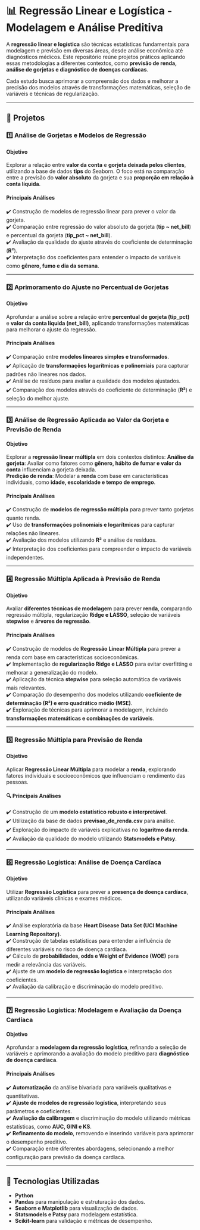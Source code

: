 # 📊 **Regressão Linear e Logística - Modelagem e Análise Preditiva**

A **regressão linear e logística** são técnicas estatísticas fundamentais para modelagem e previsão em diversas áreas, desde análise econômica até diagnósticos médicos. Este repositório reúne projetos práticos aplicando essas metodologias a diferentes contextos, como **previsão de renda, análise de gorjetas e diagnóstico de doenças cardíacas**.  

Cada estudo busca aprimorar a compreensão dos dados e melhorar a precisão dos modelos através de transformações matemáticas, seleção de variáveis e técnicas de regularização.

---

## 📌 **Projetos**

### **1️⃣ Análise de Gorjetas e Modelos de Regressão**

#### **Objetivo**
Explorar a relação entre **valor da conta** e **gorjeta deixada pelos clientes**, utilizando a base de dados **tips** do Seaborn. O foco está na comparação entre a previsão do **valor absoluto** da gorjeta e sua **proporção em relação à conta líquida**.

#### **Principais Análises**
✔️ Construção de modelos de regressão linear para prever o valor da gorjeta.  
✔️ Comparação entre regressão do valor absoluto da gorjeta (**tip ~ net_bill**) e percentual da gorjeta (**tip_pct ~ net_bill**).  
✔️ Avaliação da qualidade do ajuste através do coeficiente de determinação (**R²**).  
✔️ Interpretação dos coeficientes para entender o impacto de variáveis como **gênero, fumo e dia da semana**.  

---

### **2️⃣ Aprimoramento do Ajuste no Percentual de Gorjetas**

#### **Objetivo**
Aprofundar a análise sobre a relação entre **percentual de gorjeta (tip_pct)** e **valor da conta líquida (net_bill)**, aplicando transformações matemáticas para melhorar o ajuste da regressão.

#### **Principais Análises**
✔️ Comparação entre **modelos lineares simples e transformados**.  
✔️ Aplicação de **transformações logarítmicas e polinomiais** para capturar padrões não lineares nos dados.  
✔️ Análise de resíduos para avaliar a qualidade dos modelos ajustados.  
✔️ Comparação dos modelos através do coeficiente de determinação (**R²**) e seleção do melhor ajuste.

---

### **3️⃣ Análise de Regressão Aplicada ao Valor da Gorjeta e Previsão de Renda**

#### **Objetivo**
Explorar a **regressão linear múltipla** em dois contextos distintos:
**Análise da gorjeta**: Avaliar como fatores como **gênero, hábito de fumar e valor da conta** influenciam a gorjeta deixada.  
**Predição de renda**: Modelar a **renda** com base em características individuais, como **idade, escolaridade e tempo de emprego**.

#### **Principais Análises**
✔️ Construção de **modelos de regressão múltipla** para prever tanto gorjetas quanto renda.  
✔️ Uso de **transformações polinomiais e logarítmicas** para capturar relações não lineares.  
✔️ Avaliação dos modelos utilizando **R²** e análise de resíduos.  
✔️ Interpretação dos coeficientes para compreender o impacto de variáveis independentes.

---

### **4️⃣ Regressão Múltipla Aplicada à Previsão de Renda**

#### **Objetivo**
Avaliar **diferentes técnicas de modelagem** para prever **renda**, comparando regressão múltipla, regularização **Ridge e LASSO**, seleção de variáveis **stepwise** e **árvores de regressão**.

#### **Principais Análises**
✔️ Construção de modelos de **Regressão Linear Múltipla** para prever a renda com base em características socioeconômicas.  
✔️ Implementação de **regularização Ridge e LASSO** para evitar overfitting e melhorar a generalização do modelo.  
✔️ Aplicação da técnica **stepwise** para seleção automática de variáveis mais relevantes.  
✔️ Comparação do desempenho dos modelos utilizando **coeficiente de determinação (R²) e erro quadrático médio (MSE)**.  
✔️ Exploração de técnicas para aprimorar a modelagem, incluindo **transformações matemáticas e combinações de variáveis**.

---

### **5️⃣ Regressão Múltipla para Previsão de Renda**

#### **Objetivo**
Aplicar **Regressão Linear Múltipla** para modelar a **renda**, explorando fatores individuais e socioeconômicos que influenciam o rendimento das pessoas.

#### **🔍 Principais Análises**
✔️ Construção de um **modelo estatístico robusto e interpretável**.  
✔️ Utilização da base de dados **previsao_de_renda.csv** para análise.  
✔️ Exploração do impacto de variáveis explicativas no **logaritmo da renda**.  
✔️ Avaliação da qualidade do modelo utilizando **Statsmodels e Patsy**.

---

### **6️⃣ Regressão Logística: Análise de Doença Cardíaca**

#### **Objetivo**
Utilizar **Regressão Logística** para prever a **presença de doença cardíaca**, utilizando variáveis clínicas e exames médicos.

#### **Principais Análises**
✔️ Análise exploratória da base **Heart Disease Data Set (UCI Machine Learning Repository)**.  
✔️ Construção de tabelas estatísticas para entender a influência de diferentes variáveis no risco de doença cardíaca.  
✔️ Cálculo de **probabilidades, odds e Weight of Evidence (WOE)** para medir a relevância das variáveis.  
✔️ Ajuste de um **modelo de regressão logística** e interpretação dos coeficientes.  
✔️ Avaliação da calibração e discriminação do modelo preditivo.  

---

### **7️⃣ Regressão Logística: Modelagem e Avaliação da Doença Cardíaca**

#### **Objetivo**
Aprofundar a **modelagem da regressão logística**, refinando a seleção de variáveis e aprimorando a avaliação do modelo preditivo para **diagnóstico de doença cardíaca**.

#### **Principais Análises**
✔️ **Automatização** da análise bivariada para variáveis qualitativas e quantitativas.  
✔️ **Ajuste de modelos de regressão logística**, interpretando seus parâmetros e coeficientes.  
✔️ **Avaliação da calibragem** e discriminação do modelo utilizando métricas estatísticas, como **AUC, GINI e KS**.  
✔️ **Refinamento do modelo**, removendo e inserindo variáveis para aprimorar o desempenho preditivo.  
✔️ Comparação entre diferentes abordagens, selecionando a melhor configuração para previsão da doença cardíaca.

---

## 🚀 **Tecnologias Utilizadas**

- **Python**   
- **Pandas** para manipulação e estruturação dos dados.  
- **Seaborn e Matplotlib** para visualização de dados.  
- **Statsmodels e Patsy** para modelagem estatística.  
- **Scikit-learn** para validação e métricas de desempenho.  
